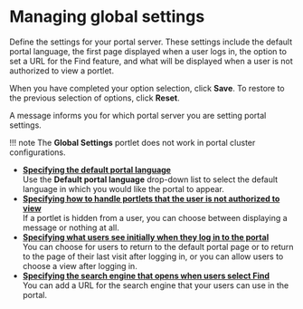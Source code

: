 # Managing global settings

Define the settings for your portal server. These settings include the default portal language, the first page displayed when a user logs in, the option to set a URL for the Find feature, and what will be displayed when a user is not authorized to view a portlet.

When you have completed your option selection, click **Save**. To restore to the previous selection of options, click **Reset**.

A message informs you for which portal server you are setting portal settings.

!!! note
    The **Global Settings** portlet does not work in portal cluster configurations.

-   **[Specifying the default portal language](h_gs_lang.md)**  
Use the **Default portal language** drop-down list to select the default language in which you would like the portal to appear.
-   **[Specifying how to handle portlets that the user is not authorized to view](h_gs_noview.md)**  
If a portlet is hidden from a user, you can choose between displaying a message or nothing at all.
-   **[Specifying what users see initially when they log in to the portal](h_gs_whatsee.md)**  
You can choose for users to return to the default portal page or to return to the page of their last visit after logging in, or you can allow users to choose a view after logging in.
-   **[Specifying the search engine that opens when users select Find](h_gs_search_engine.md)**  
You can add a URL for the search engine that your users can use in the portal.

